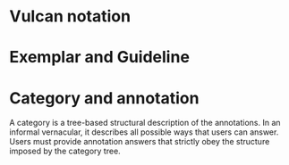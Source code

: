 # **Vulcan notation**

# Exemplar and Guideline

# Category and annotation

A category is a tree-based structural description of the annotations. In an informal vernacular, it describes all possible ways that users can answer. Users must provide annotation answers that strictly obey the structure imposed by the category tree.
